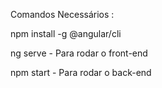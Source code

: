 Comandos Necessários :

npm install -g @angular/cli

ng serve - Para rodar o front-end

npm start - Para rodar o back-end
